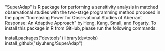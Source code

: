 "SuperAdap" is R package for performing a sensitivity analysis in matched observational studies with the two-stage programming method proposed in the paper "Increasing Power for Observational Studies of Aberrant Response: An Adaptive Approach" by Heng, Kang, Small, and Fogarty. To install this package in R from GitHub, please run the following commands:

install.packages("devtools")
library(devtools) 
install_github("siyuheng/SuperAdap")
